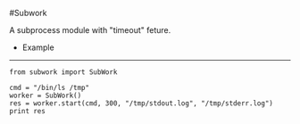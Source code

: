#Subwork

A subprocess module with "timeout" feture.

- Example
----------
    from subwork import SubWork

    cmd = "/bin/ls /tmp"
    worker = SubWork()
    res = worker.start(cmd, 300, "/tmp/stdout.log", "/tmp/stderr.log")
    print res 
